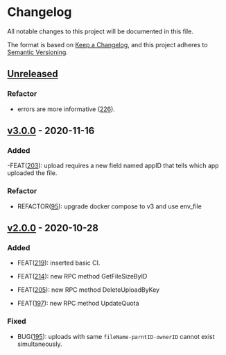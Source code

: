 # Changelog

All notable changes to this project will be documented in this file.

The format is based on [Keep a Changelog](https://keepachangelog.com/en/1.0.0/),
and this project adheres to [Semantic Versioning](https://semver.org/spec/v2.0.0.html).

## [Unreleased]

### Refactor

- errors are more informative ([226](https://github.com/meateam/file-service/pull/226)).

## [v3.0.0] - 2020-11-16

### Added

-FEAT([203](https://github.com/meateam/file-service/issues/203)): upload requires a new field named appID that tells which app uploaded the file.

### Refactor

- REFACTOR([95](https://github.com/meateam/drive-project/issues/96)): upgrade docker compose to v3 and use env_file

## [v2.0.0] - 2020-10-28

### Added

- FEAT([219](https://github.com/meateam/file-service/pull/219)): inserted basic CI.

- FEAT([214](https://github.com/meateam/file-service/pull/214/files)): new RPC method GetFileSizeByID

- FEAT([205](https://github.com/meateam/file-service/pull/205/files)): new RPC method DeleteUploadByKey

- FEAT([197](https://github.com/meateam/file-service/pull/197/files)): new RPC method UpdateQuota

### Fixed

- BUG([195](https://github.com/meateam/file-service/issues/195)): uploads with same `fileName-parntID-ownerID` cannot exist simultaneously.


[unreleased]: https://github.com/meateam/file-service/compare/master...develop
[v2.0.0]: https://github.com/meateam/file-service/compare/v1.3...v2.0.0
[v3.0.0]: https://github.com/meateam/file-service/compare/v2.0.0...v3.0.0
